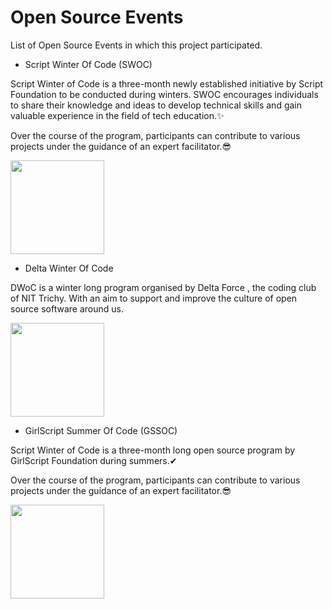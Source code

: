 # Open Source Events

List of Open Source Events in which this project participated.

- Script Winter Of Code (SWOC)

Script Winter of Code is a three-month newly established initiative by Script Foundation to be conducted during winters. 
SWOC encourages individuals to share their knowledge and ideas to develop technical skills and gain valuable experience in the field of tech education.✨

Over the course of the program, participants can contribute to various projects under the guidance of an expert facilitator.😎

<a href="https://github.com/prathimacode-hub"><img src="https://github.com/prathimacode-hub/prathimacode-hub/blob/main/OpenSource%20Programs/Script%20Winter%20Of%20Code/Script%20Winter%20Of%20Code.jpg" width=150px height=150px /></a>

- Delta Winter Of Code

DWoC is a winter long program organised by Delta Force , the coding club of NIT Trichy. With an aim to support and improve the culture of open source software around us.

<a href="https://github.com/prathimacode-hub"><img src="https://github.com/prathimacode-hub/prathimacode-hub/blob/main/OpenSource%20Programs/Delta%20Winter%20Of%20Code/Delta-Winter-Of-Code.jpg" width=150px height=150px /></a>

- GirlScript Summer Of Code (GSSOC)

Script Winter of Code is a three-month long open source program by GirlScript Foundation during summers.✔

Over the course of the program, participants can contribute to various projects under the guidance of an expert facilitator.😎

<a href="https://github.com/prathimacode-hub"><img src="https://github.com/prathimacode-hub/prathimacode-hub/blob/main/OpenSource%20Programs/GirlScript%20Summer%20Of%20Code/GirlScript%20Summer%20Of%20Code.png" width=150px height=150px /></a>

